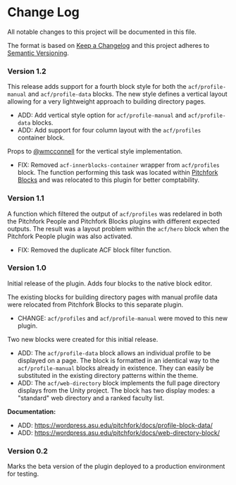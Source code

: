 # Change Log

All notable changes to this project will be documented in this file.

The format is based on [Keep a Changelog](http://keepachangelog.com/)
and this project adheres to [Semantic Versioning](http://semver.org/).

### Version 1.2

This release adds support for a fourth block style for both the `acf/profile-manual` and `acf/profile-data` blocks. The new style defines a vertical layout allowing for a very lightweight approach to building directory pages.

- ADD: Add vertical style option for `acf/profile-manual` and `acf/profile-data` blocks.
- ADD: Add support for four column layout with the `acf/profiles` container block.

Props to [@wmcconnell](https://github.com/wmcconnell) for the vertical style implementation.

- FIX: Removed `acf-innerblocks-container` wrapper from `acf/profiles` block. The function performing this task was located within [Pitchfork Blocks](https://github.com/asuengineering/pitchfork-blocks) and was relocated to this plugin for better comptability.

### Version 1.1

A function which filtered the output of `acf/profiles` was redelared in both the Pitchfork People and Pitchfork Blocks plugins with different expected outputs. The result was a layout problem within the `acf/hero` block when the Pitchfork People plugin was also activated.

- FIX: Removed the duplicate ACF block filter function.

### Version 1.0

Initial release of the plugin. Adds four blocks to the native block editor.

The existing blocks for building directory pages with manual profile data were relocated from Pitchfork Blocks to this separate plugin.

- CHANGE: `acf/profiles` and `acf/profile-manual` were moved to this new plugin.

Two new blocks were created for this initial release.

- ADD: The `acf/profile-data` block allows an individual profile to be displayed on a page. The block is formatted in an identical way to the `acf/profile-manual` blocks already in existence. They can easily be substituted in the existing directory patterns within the theme.
- ADD: The `acf/web-directory` block implements the full page directory displays from the Unity project. The block has two display modes: a "standard" web directory and a ranked faculty list.

**Documentation:**

- ADD: https://wordpress.asu.edu/pitchfork/docs/profile-block-data/
- ADD: https://wordpress.asu.edu/pitchfork/docs/web-directory-block/

### Version 0.2

Marks the beta version of the plugin deployed to a production environment for testing.
